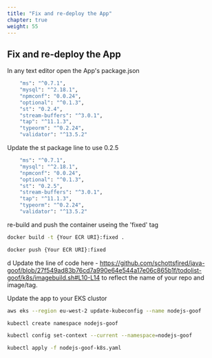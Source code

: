 ```yaml
---
title: "Fix and re-deploy the App"
chapter: true
weight: 55
---
```


## Fix and re-deploy the App

In any text editor open the App's package.json

```bash
    "ms": "^0.7.1",
    "mysql": "^2.18.1",
    "npmconf": "0.0.24",
    "optional": "^0.1.3",
    "st": "0.2.4",
    "stream-buffers": "^3.0.1",
    "tap": "^11.1.3",
    "typeorm": "^0.2.24",
    "validator": "^13.5.2"
```

Update the st package line to use 0.2.5

```bash
    "ms": "^0.7.1",
    "mysql": "^2.18.1",
    "npmconf": "0.0.24",
    "optional": "^0.1.3",
    "st": "0.2.5",
    "stream-buffers": "^3.0.1",
    "tap": "^11.1.3",
    "typeorm": "^0.2.24",
    "validator": "^13.5.2"
```

re-build and push the container useing the 'fixed' tag

```bash
docker build -t {Your ECR URI}:fixed .

docker push {Your ECR URI}:fixed
```

d
Update the line of code here - https://github.com/schottsfired/java-goof/blob/27f549ad83b76cd7a990e64e544a17e06c865b1f/todolist-goof/k8s/imagebuild.sh#L10-L14
to reflect the name of your repo and image/tag.

Update the app to your EKS clustor

```bash
aws eks --region eu-west-2 update-kubeconfig --name nodejs-goof

kubectl create namespace nodejs-goof

kubectl config set-context --current --namespace=nodejs-goof

kubectl apply -f nodejs-goof-k8s.yaml
```
